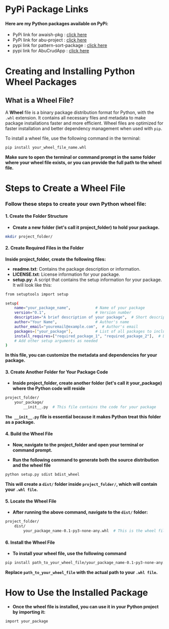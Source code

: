 # **PyPi Package Links**
#### **Here are my Python packages available on PyPi:**

- PyPi link for awaish-pkg : [click here](https://pypi.org/project/awaish-pkg/)
- PyPi link for abu-project : [click here](https://pypi.org/project/abu-project/)
- pypi link for pattern-sort-package : [click here](https://pypi.org/project/pattern-sort-package/)
- pypi link for AbuCrudApp : [click here](https://pypi.org/project/AbuCrudApp/)

# Creating and Installing Python Wheel Packages

## **What is a Wheel File?**

A **Wheel** file is a binary package distribution format for Python, with the `.whl` extension. It contains all necessary files and metadata to make package installations faster and more efficient. Wheel files are optimized for faster installation and better dependency management when used with `pip`.

To install a wheel file, use the following command in the terminal:

```bash
pip install your_wheel_file_name.whl
```
**Make sure to open the terminal or command prompt in the same folder where your wheel file exists, or you can provide the full path to the wheel file.**

# **Steps to Create a Wheel File**
### Follow these steps to create your own Python wheel file:

#### **1. Create the Folder Structure**
- **Create a new folder (let's call it project_folder) to hold your package.**
```bash
mkdir project_folder/
```

#### **2. Create Required Files in the Folder**
**Inside project_folder, create the following files:**

- **readme.txt**: Contains the package description or information.
- **LICENSE.txt**: License information for your package.
- **setup.py**: A script that contains the setup information for your package. It will look like this:
```bash
from setuptools import setup

setup(
    name="your_package_name",           # Name of your package
    version="0.1",                      # Version number
    description="A brief description of your package",  # Short description
    author="Your Name",                 # Author's name
    author_email="youremail@example.com",  # Author's email
    packages=["your_package"],          # List of all packages to include
    install_requires=["required_package_1", "required_package_2"],  # Dependencies
    # Add other setup arguments as needed
)
```
**In this file, you can customize the metadata and dependencies for your package.**

#### **3. Create Another Folder for Your Package Code**
- **Inside project_folder, create another folder (let's call it your_package) where the Python code will reside**
```bash
project_folder/
    your_package/
        __init__.py  # This file contains the code for your package
```
**`The __init__.py` file is essential because it makes Python treat this folder as a package.**

#### **4. Build the Wheel File**
- **Now, navigate to the project_folder and open your terminal or command prompt.**

- **Run the following command to generate both the source distribution and the wheel file**
```bash
python setup.py sdist bdist_wheel
```
**This will create a `dist/` folder inside `project_folder/`, which will contain your `.whl file`.**

#### **5. Locate the Wheel File**
- **After running the above command, navigate to the `dist/` folder:**
```bash
project_folder/
    dist/
        your_package_name-0.1-py3-none-any.whl  # This is the wheel file
```

#### **6. Install the Wheel File**
- **To install your wheel file, use the following command**
```bash
pip install path_to_your_wheel_file/your_package_name-0.1-py3-none-any.whl
```
**Replace `path_to_your_wheel_file` with the actual path to your `.whl file`.**

# **How to Use the Installed Package**
- **Once the wheel file is installed, you can use it in your Python project by importing it:**
```bash
import your_package
```